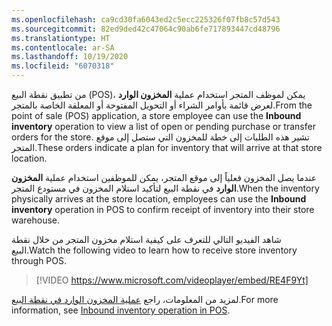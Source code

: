 ```yaml
---
ms.openlocfilehash: ca9cd30fa6043ed2c5ecc225326f07fb8c57d543
ms.sourcegitcommit: 82ed9ded42c47064c90ab6fe717893447cd48796
ms.translationtype: HT
ms.contentlocale: ar-SA
ms.lasthandoff: 10/19/2020
ms.locfileid: "6070318"
---
```

<span data-ttu-id="6c00d-101">من تطبيق نقطة البيع (POS)، يمكن لموظف المتجر استخدام عملية **المخزون الوارد** لعرض قائمة بأوامر الشراء أو التحويل المفتوحة أو المعلقة الخاصة بالمتجر.</span><span class="sxs-lookup"><span data-stu-id="6c00d-101">From the point of sale (POS) application, a store employee can use the **Inbound inventory** operation to view a list of open or pending purchase or transfer orders for the store.</span></span> <span data-ttu-id="6c00d-102">تشير هذه الطلبات إلى خطة للمخزون التي ستصل إلى موقع المتجر.</span><span class="sxs-lookup"><span data-stu-id="6c00d-102">These orders indicate a plan for inventory that will arrive at that store location.</span></span> 

<span data-ttu-id="6c00d-103">عندما يصل المخزون فعلياً إلى موقع المتجر، يمكن للموظفين استخدام عملية **المخزون الوارد** في نقطة البيع لتأكيد استلام المخزون في مستودع المتجر.</span><span class="sxs-lookup"><span data-stu-id="6c00d-103">When the inventory physically arrives at the store location, employees can use the **Inbound inventory** operation in POS to confirm receipt of inventory into their store warehouse.</span></span>

<span data-ttu-id="6c00d-104">شاهد الفيديو التالي للتعرف على كيفية استلام مخزون المتجر من خلال نقطة البيع.</span><span class="sxs-lookup"><span data-stu-id="6c00d-104">Watch the following video to learn how to receive store inventory through POS.</span></span> 
 
> [!VIDEO https://www.microsoft.com/videoplayer/embed/RE4F9Yt]

<span data-ttu-id="6c00d-105">لمزيد من المعلومات، راجع [عملية المخزون الوارد في نقطة البيع]( https://docs.microsoft.com/dynamics365/commerce/pos-inbound-inventory-operation?azure-portal=true).</span><span class="sxs-lookup"><span data-stu-id="6c00d-105">For more information, see [Inbound inventory operation in POS]( https://docs.microsoft.com/dynamics365/commerce/pos-inbound-inventory-operation?azure-portal=true).</span></span>

